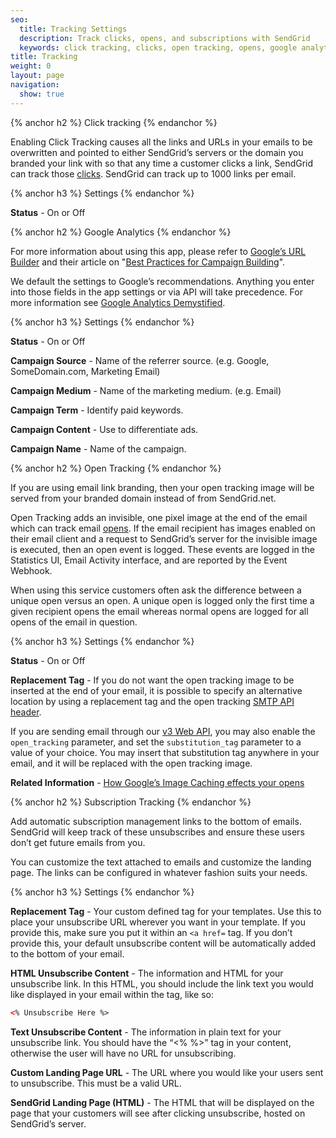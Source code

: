 ```yaml
---
seo:
  title: Tracking Settings
  description: Track clicks, opens, and subscriptions with SendGrid
  keywords: click tracking, clicks, open tracking, opens, google analytics, tracking with analytics, subscription tracking
title: Tracking
weight: 0
layout: page
navigation:
  show: true
---
```


{% anchor h2 %}
Click tracking
{% endanchor %}

Enabling Click Tracking causes all the links and URLs in your emails to be overwritten and pointed to either SendGrid’s servers or the domain you branded your link with so that any time a customer clicks a link, SendGrid can track those [clicks]({{root_url}}/glossary/clicks.html). SendGrid can track up to 1000 links per email.

{% anchor h3 %}
Settings
{% endanchor %}

**Status** - On or Off

{% anchor h2 %}
Google Analytics
{% endanchor %}

For more information about using this app, please refer to [Google’s URL Builder](https://support.google.com/analytics/answer/1033867?hl=en) and their article on "[Best Practices for Campaign Building](https://support.google.com/analytics/answer/1037445)".

We default the settings to Google’s recommendations. Anything you enter into those fields in the app settings or via API will take precedence. For more information see [Google Analytics Demystified](https://sendgrid.com/docs/Classroom/Track/Collecting_Data/google_analytics_demystified_ga_statistics_vs_sg_statistics.html).

{% anchor h3 %}
Settings
{% endanchor %}

**Status** - On or Off

**Campaign Source** - Name of the referrer source. (e.g. Google, SomeDomain.com, Marketing Email)

**Campaign Medium** - Name of the marketing medium. (e.g. Email)

**Campaign Term** - Identify paid keywords.

**Campaign Content** - Use to differentiate ads.

**Campaign Name** - Name of the campaign.

{% anchor h2 %}
Open Tracking
{% endanchor %}

<call-out>

If you are using email link branding, then your open tracking image will be served from your branded domain instead of from SendGrid.net.

</call-out>

Open Tracking adds an invisible, one pixel image at the end of the email which can track email [opens]({{root_url}}/glossary/opens.html). If the email recipient has images enabled on their email client and a request to SendGrid’s server for the invisible image is executed, then an open event is logged. These events are logged in the Statistics UI, Email Activity interface, and are reported by the Event Webhook.

When using this service customers often ask the difference between a unique open versus an open. A unique open is logged only the first time a given recipient opens the email whereas normal opens are logged for all opens of the email in question.

{% anchor h3 %}
Settings
{% endanchor %}

**Status** - On or Off

**Replacement Tag** - If you do not want the open tracking image to be inserted at the end of your email, it is possible to specify an alternative location by using a replacement tag and the open tracking [SMTP API header]({{root_url}}/for-developers/sending-email/smtp-filters.html#opentrack).

If you are sending email through our [v3 Web API]({{root_url}}/API_Reference/Web_API_v3/Mail/index.html), you may also enable the `open_tracking` parameter, and set the `substitution_tag` parameter to a value of your choice. You may insert that substitution tag anywhere in your email, and it will be replaced with the open tracking image.

**Related Information** - [How Google’s Image Caching effects your opens]({{site.blog_url}}/googles-new-image-caching-5-things-need-know/)

{% anchor h2 %}
Subscription Tracking
{% endanchor %}

Add automatic subscription management links to the bottom of emails. SendGrid will keep track of these unsubscribes and ensure these users don’t get future emails from you.

You can customize the text attached to emails and customize the landing page. The links can be configured in whatever fashion suits your needs.

{% anchor h3 %}
Settings
{% endanchor %}

**Replacement Tag** - Your custom defined tag for your templates. Use this to place your unsubscribe URL wherever you want in your template. If you provide this, make sure you put it within an `<a href=` tag. If you don’t provide this, your default unsubscribe content will be automatically added to the bottom of your email.

**HTML Unsubscribe Content** - The information and HTML for your unsubscribe link. In this HTML, you should include the link text you would like displayed in your email within the tag, like so:

```html
<% Unsubscribe Here %>
```

**Text Unsubscribe Content** - The information in plain text for your unsubscribe link. You should have the “<% %>” tag in your content, otherwise the user will have no URL for unsubscribing.

**Custom Landing Page URL** - The URL where you would like your users sent to unsubscribe. This must be a valid URL.

**SendGrid Landing Page (HTML)** - The HTML that will be displayed on the page that your customers will see after clicking unsubscribe, hosted on SendGrid’s server.
